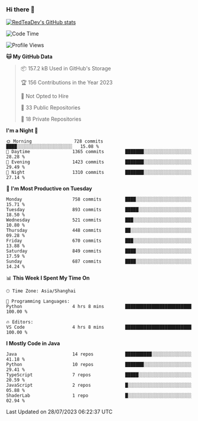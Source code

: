 ### Hi there 👋

<!--
**RedTeaDev/RedTeaDev** is a ✨ _special_ ✨ repository because its `README.md` (this file) appears on your GitHub profile.

Here are some ideas to get you started:

- 🔭 I’m currently working on ...
- 🌱 I’m currently learning ...
- 👯 I’m looking to collaborate on ...
- 🤔 I’m looking for help with ...
- 💬 Ask me about ...
- 📫 How to reach me: ...
- 😄 Pronouns: ...
- ⚡ Fun fact: ...
-->

<!--
[![wakatime](https://wakatime.com/badge/user/6b101ed0-04c0-4490-9283-eb61f2efff96.svg)](https://wakatime.com/@6b101ed0-04c0-4490-9283-eb61f2efff96)
!-->

[![RedTeaDev's GitHub stats](https://github-readme-stats.vercel.app/api?username=RedTeaDev)](https://github.com/anuraghazra/github-readme-stats)
<!--
[![willianrod's wakatime stats](https://github-readme-stats.vercel.app/api/wakatime?username=RedTeaDev)](https://github.com/anuraghazra/github-readme-stats)
!-->
<!--START_SECTION:waka-->
![Code Time](http://img.shields.io/badge/Code%20Time-1%2C563%20hrs%2021%20mins-blue)

![Profile Views](http://img.shields.io/badge/Profile%20Views-0-blue)

**🐱 My GitHub Data** 

> 📦 157.2 kB Used in GitHub's Storage 
 > 
> 🏆 156 Contributions in the Year 2023
 > 
> 🚫 Not Opted to Hire
 > 
> 📜 33 Public Repositories 
 > 
> 🔑 18 Private Repositories 
 > 
**I'm a Night 🦉** 

```text
🌞 Morning                728 commits         ████░░░░░░░░░░░░░░░░░░░░░   15.08 % 
🌆 Daytime                1365 commits        ███████░░░░░░░░░░░░░░░░░░   28.28 % 
🌃 Evening                1423 commits        ███████░░░░░░░░░░░░░░░░░░   29.49 % 
🌙 Night                  1310 commits        ███████░░░░░░░░░░░░░░░░░░   27.14 % 
```
📅 **I'm Most Productive on Tuesday** 

```text
Monday                   758 commits         ████░░░░░░░░░░░░░░░░░░░░░   15.71 % 
Tuesday                  893 commits         █████░░░░░░░░░░░░░░░░░░░░   18.50 % 
Wednesday                521 commits         ███░░░░░░░░░░░░░░░░░░░░░░   10.80 % 
Thursday                 448 commits         ██░░░░░░░░░░░░░░░░░░░░░░░   09.28 % 
Friday                   670 commits         ███░░░░░░░░░░░░░░░░░░░░░░   13.88 % 
Saturday                 849 commits         ████░░░░░░░░░░░░░░░░░░░░░   17.59 % 
Sunday                   687 commits         ████░░░░░░░░░░░░░░░░░░░░░   14.24 % 
```


📊 **This Week I Spent My Time On** 

```text
🕑︎ Time Zone: Asia/Shanghai

💬 Programming Languages: 
Python                   4 hrs 8 mins        █████████████████████████   100.00 % 

🔥 Editors: 
VS Code                  4 hrs 8 mins        █████████████████████████   100.00 % 
```

**I Mostly Code in Java** 

```text
Java                     14 repos            ██████████░░░░░░░░░░░░░░░   41.18 % 
Python                   10 repos            ███████░░░░░░░░░░░░░░░░░░   29.41 % 
TypeScript               7 repos             █████░░░░░░░░░░░░░░░░░░░░   20.59 % 
JavaScript               2 repos             █░░░░░░░░░░░░░░░░░░░░░░░░   05.88 % 
ShaderLab                1 repo              █░░░░░░░░░░░░░░░░░░░░░░░░   02.94 % 
```




 Last Updated on 28/07/2023 06:22:37 UTC
<!--END_SECTION:waka-->



